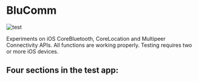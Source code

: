 # BluComm
![test](https://img.shields.io/badge/Swift%20Version-3.0-green.svg)

Experiments on iOS CoreBluetooth, CoreLocation and Multipeer Connectivity APIs. All functions are working properly. Testing requires two or more iOS devices.

## Four sections in the test app:
